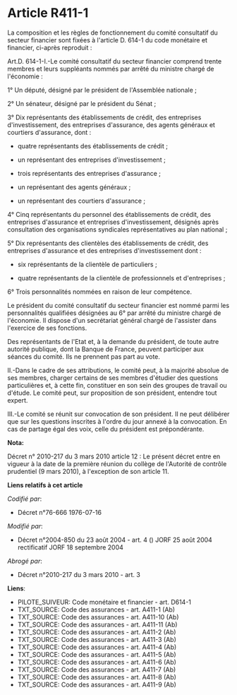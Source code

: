 # Article R411-1

La composition et les règles de fonctionnement du comité consultatif du secteur financier sont fixées à l'article D. 614-1 du
code monétaire et financier, ci-après reproduit : 

Art.D. 614-1-I.-Le comité consultatif du secteur financier comprend trente membres et leurs suppléants nommés par arrêté du
ministre chargé de l'économie : 

1° Un député, désigné par le président de l'Assemblée nationale ; 

2° Un sénateur, désigné par le président du Sénat ; 

3° Dix représentants des établissements de crédit, des entreprises d'investissement, des entreprises d'assurance, des agents
généraux et courtiers d'assurance, dont :

- quatre représentants des établissements de crédit ;

- un représentant des entreprises d'investissement ;

- trois représentants des entreprises d'assurance ;

- un représentant des agents généraux ;

- un représentant des courtiers d'assurance ; 

4° Cinq représentants du personnel des établissements de crédit, des entreprises d'assurance et entreprises d'investissement,
désignés après consultation des organisations syndicales représentatives au plan national ; 

5° Dix représentants des clientèles des établissements de crédit, des entreprises d'assurance et des entreprises
d'investissement dont :

- six représentants de la clientèle de particuliers ;

- quatre représentants de la clientèle de professionnels et d'entreprises ; 

6° Trois personnalités nommées en raison de leur compétence. 

Le président du comité consultatif du secteur financier est nommé parmi les personnalités qualifiées désignées au 6° par
arrêté du ministre chargé de l'économie. Il dispose d'un secrétariat général chargé de l'assister dans l'exercice de ses
fonctions. 

Des représentants de l'Etat et, à la demande du président, de toute autre autorité publique, dont la Banque de France,
peuvent participer aux séances du comité. Ils ne prennent pas part au vote. 

II.-Dans le cadre de ses attributions, le comité peut, à la majorité absolue de ses membres, charger certains de ses membres
d'étudier des questions particulières et, à cette fin, constituer en son sein des groupes de travail ou d'étude. Le comité
peut, sur proposition de son président, entendre tout expert. 

III.-Le comité se réunit sur convocation de son président. Il ne peut délibérer que sur les questions inscrites à l'ordre du
jour annexé à la convocation. En cas de partage égal des voix, celle du président est prépondérante.

**Nota:**

Décret n° 2010-217 du 3 mars 2010 article 12 : Le présent décret entre en vigueur à la date de la première réunion du collège
de l'Autorité de contrôle prudentiel (9 mars 2010), à l'exception de son article 11.

**Liens relatifs à cet article**

_Codifié par_:

  - Décret n°76-666 1976-07-16

_Modifié par_:

  - Décret n°2004-850 du 23 août 2004 - art. 4 () JORF 25 août 2004 rectificatif JORF 18 septembre 2004

_Abrogé par_:

  - Décret n°2010-217 du 3 mars 2010 - art. 3

**Liens**:

  - PILOTE_SUIVEUR: Code monétaire et financier - art. D614-1
  - TXT_SOURCE: Code des assurances - art. A411-1 (Ab)
  - TXT_SOURCE: Code des assurances - art. A411-10 (Ab)
  - TXT_SOURCE: Code des assurances - art. A411-11 (Ab)
  - TXT_SOURCE: Code des assurances - art. A411-2 (Ab)
  - TXT_SOURCE: Code des assurances - art. A411-3 (Ab)
  - TXT_SOURCE: Code des assurances - art. A411-4 (Ab)
  - TXT_SOURCE: Code des assurances - art. A411-5 (Ab)
  - TXT_SOURCE: Code des assurances - art. A411-6 (Ab)
  - TXT_SOURCE: Code des assurances - art. A411-7 (Ab)
  - TXT_SOURCE: Code des assurances - art. A411-8 (Ab)
  - TXT_SOURCE: Code des assurances - art. A411-9 (Ab)

